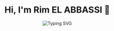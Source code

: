 <h1 align="center">Hi, I'm Rim EL ABBASSI 👋</h1>

<p align="center">
  <img src="https://readme-typing-svg.herokuapp.com?font=Fira+Code&size=24&duration=3000&pause=1000&center=true&vCenter=true&width=435&lines=Welcome+to+My+Dev+World+🌐" alt="Typing SVG" />
</p>
